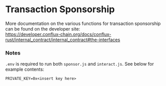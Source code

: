 # Transaction Sponsorship

More documentation on the various functions for transaction sponsorship can be found on the developer site:  
https://developer.conflux-chain.org/docs/conflux-rust/internal_contract/internal_contract#the-interfaces

### Notes
`.env` is required to run both `sponsor.js` and `interact.js`. See below for example contents:
```
PRIVATE_KEY=0x<insert key here>
```
